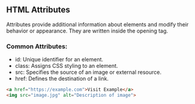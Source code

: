 ## HTML Attributes

<span class="emphasis">Attributes</span> provide additional information about elements and modify their behavior or appearance. They are written inside the opening tag.

### Common Attributes:

- <span class="emphasis">id</span>: Unique identifier for an element.
- <span class="emphasis">class</span>: Assigns CSS styling to an element.
- <span class="emphasis">src</span>: Specifies the source of an image or external resource.
- <span class="emphasis">href</span>: Defines the destination of a link.

```html
<a href="https://example.com">Visit Example</a>
<img src="image.jpg" alt="Description of image">
```
